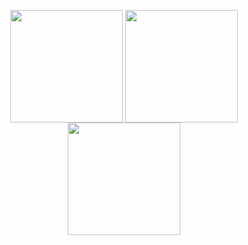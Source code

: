 <p align="center">
<img height="180em" src="https://github-readme-stats.vercel.app/api?username=chucoding&theme=vue-dark&show_icons=true" align = "center"/>
<img height="180em" src="https://github-readme-stats.vercel.app/api/top-langs?username=chucoding&show_icons=true&locale=en&layout=compact" align = "center"/>
<img height="180em" src="http://mazassumnida.wtf/api/v2/generate_badge?boj=shskid"/>
</p>
